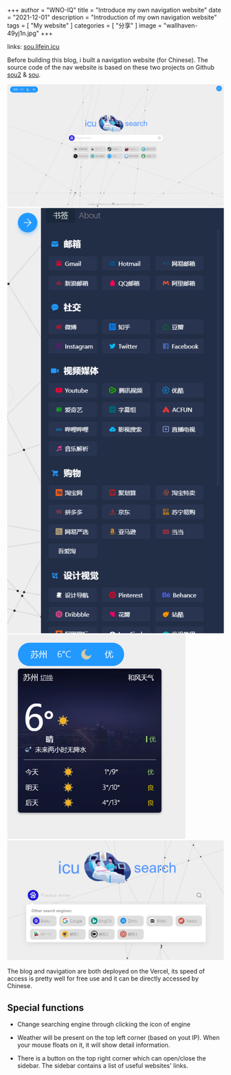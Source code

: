 +++
author = "WNO-IQ"
title = "Introduce my own navigation website"
date = "2021-12-01"
description = "Introduction of my own navigation website"
tags = [
    "My website"
]
categories = [
    "分享"
]
image = "wallhaven-49yj1n.jpg"
+++

links: [sou.lifein.icu](https://sou.lifein.icu)
<br>

Before building this blog, i built a navigation website (for Chinese). The source code of the nav website is based on these two projects on Github [sou2](https://github.com/yeetime/sou2) & [sou](https://github.com/5iux/sou).

![Image 1](overview.png) ![Image 2](sidebar.png)
![Image 3](weather.png) ![Image 4](engine-list.png)

The blog and navigation are both deployed on the Vercel, its speed of access is pretty well for free use and it can be directly accessed by Chinese.
<br>

## Special functions

- Change searching engine through clicking the icon of engine

- Weather will be present on the top left corner (based on yout IP). When your mouse floats on it, it will show detail information.

- There is a button on the top right corner which can open/close the sidebar. The sidebar contains a list of useful websites' links.
  <br>
